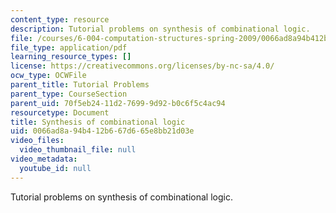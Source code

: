 ```yaml
---
content_type: resource
description: Tutorial problems on synthesis of combinational logic.
file: /courses/6-004-computation-structures-spring-2009/0066ad8a94b412b667d665e8bb21d03e_MIT6_004s09_tutor05.pdf
file_type: application/pdf
learning_resource_types: []
license: https://creativecommons.org/licenses/by-nc-sa/4.0/
ocw_type: OCWFile
parent_title: Tutorial Problems
parent_type: CourseSection
parent_uid: 70f5eb24-11d2-7699-9d92-b0c6f5c4ac94
resourcetype: Document
title: Synthesis of combinational logic
uid: 0066ad8a-94b4-12b6-67d6-65e8bb21d03e
video_files:
  video_thumbnail_file: null
video_metadata:
  youtube_id: null
---
```

Tutorial problems on synthesis of combinational logic.
